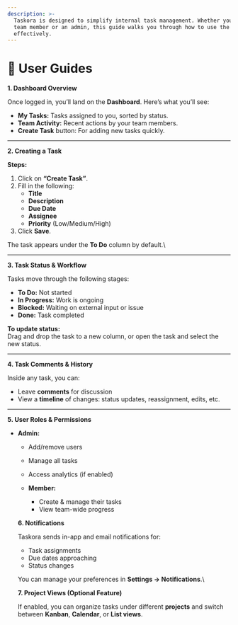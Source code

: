 ```yaml
---
description: >-
  Taskora is designed to simplify internal task management. Whether you're a
  team member or an admin, this guide walks you through how to use the platform
  effectively.
---
```


# 🧾 User Guides

**1. Dashboard Overview**

Once logged in, you’ll land on the **Dashboard**. Here’s what you’ll see:

* **My Tasks:** Tasks assigned to you, sorted by status.
* **Team Activity:** Recent actions by your team members.
* **Create Task** button: For adding new tasks quickly.

***

**2. Creating a Task**

**Steps:**

1. Click on **“Create Task”**.
2. Fill in the following:
   * **Title**
   * **Description**
   * **Due Date**
   * **Assignee**
   * **Priority** (Low/Medium/High)
3. Click **Save**.

The task appears under the **To Do** column by default.\


***

**3. Task Status & Workflow**

Tasks move through the following stages:

* **To Do:** Not started
* **In Progress:** Work is ongoing
* **Blocked:** Waiting on external input or issue
* **Done:** Task completed

**To update status:**\
Drag and drop the task to a new column, or open the task and select the new status.

***

**4. Task Comments & History**

Inside any task, you can:

* Leave **comments** for discussion
* View a **timeline** of changes: status updates, reassignment, edits, etc.

***

**5. User Roles & Permissions**

*   **Admin:**

    * Add/remove users
    * Manage all tasks
    * Access analytics (if enabled)



    * **Member:**
      * Create & manage their tasks
      * View team-wide progress

    **6. Notifications**

    Taskora sends in-app and email notifications for:

    * Task assignments
    * Due dates approaching
    * Status changes

    You can manage your preferences in **Settings → Notifications**.\


    **7. Project Views (Optional Feature)**

    If enabled, you can organize tasks under different **projects** and switch between **Kanban**, **Calendar**, or **List views**.
